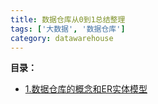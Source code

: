```yaml
---
title: 数据仓库从0到1总结整理
tags: ['大数据', '数据仓库']
category: datawarehouse
---
```


**目录：**
- [1.数据仓库的概念和ER实体模型](http://www.buildupchao.cn/datawarehouse/2019/05/20/dw-conception-and-ER-entity-model.html)
